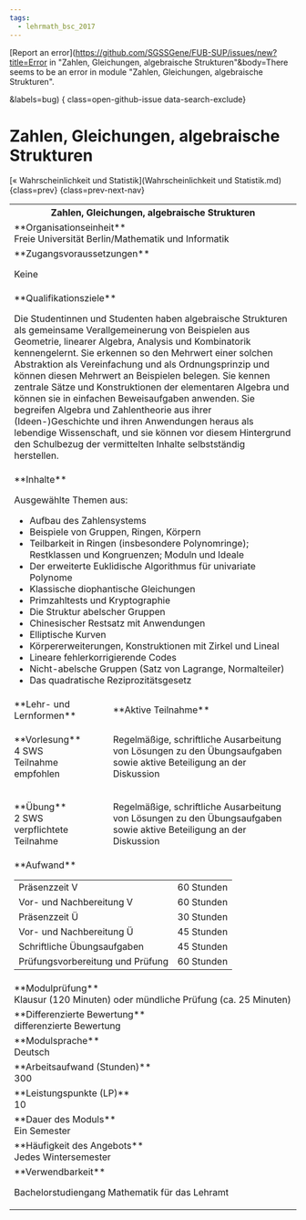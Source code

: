 ```yaml
---
tags:
  - lehrmath_bsc_2017
---
```

[Report an error](https://github.com/SGSSGene/FUB-SUP/issues/new?title=Error in "Zahlen, Gleichungen, algebraische Strukturen"&body=There seems to be an error in module "Zahlen, Gleichungen, algebraische Strukturen".

<Describe here a slightly more detailed description of what is wrong>&labels=bug)
{ class=open-github-issue data-search-exclude}

# Zahlen, Gleichungen, algebraische Strukturen

[« Wahrscheinlichkeit und Statistik](Wahrscheinlichkeit und Statistik.md){class=prev}
{class=prev-next-nav}

<table markdown id="moduledesc">
<tr markdown class="moduledesc_head"><th colspan="2">Zahlen, Gleichungen, algebraische Strukturen </th></tr>
<tr markdown><td colspan="2">**Organisationseinheit**   <br>Freie Universität Berlin/Mathematik und Informatik</td></tr>


<tr markdown><td colspan="2">**Zugangsvoraussetzungen** <br>

Keine


</td></tr>
<tr markdown><td colspan="2">**Qualifikationsziele**    <br>

Die Studentinnen und Studenten haben algebraische Strukturen als gemeinsame
Verallgemeinerung von Beispielen aus Geometrie, linearer Algebra, Analysis
und Kombinatorik kennengelernt. Sie erkennen so den Mehrwert einer solchen
Abstraktion als Vereinfachung und als Ordnungsprinzip und können diesen
Mehrwert an Beispielen belegen. Sie kennen zentrale Sätze und Konstruktionen
der elementaren Algebra und können sie in einfachen Beweisaufgaben anwenden.
Sie begreifen Algebra und Zahlentheorie aus ihrer (Ideen-)Geschichte und
ihren Anwendungen heraus als lebendige Wissenschaft, und sie können vor
diesem Hintergrund den Schulbezug der vermittelten Inhalte selbstständig
herstellen.


</td></tr>
<tr markdown><td colspan="2">**Inhalte**                <br>

Ausgewählte Themen aus:

- Aufbau des Zahlensystems
- Beispiele von Gruppen, Ringen, Körpern
- Teilbarkeit in Ringen (insbesondere Polynomringe); Restklassen und
  Kongruenzen; Moduln und Ideale
- Der erweiterte Euklidische Algorithmus für univariate Polynome
- Klassische diophantische Gleichungen
- Primzahltests und Kryptographie
- Die Struktur abelscher Gruppen
- Chinesischer Restsatz mit Anwendungen
- Elliptische Kurven
- Körpererweiterungen, Konstruktionen mit Zirkel und Lineal
- Lineare fehlerkorrigierende Codes
- Nicht-abelsche Gruppen (Satz von Lagrange, Normalteiler)
- Das quadratische Reziprozitätsgesetz


</td></tr>

<tr markdown><td>**Lehr- und Lernformen**</td><td>**Aktive Teilnahme**</td></tr>
<tr markdown><td> **Vorlesung** <br>4 SWS <br> Teilnahme empfohlen</td><td>

Regelmäßige, schriftliche Ausarbeitung von Lösungen zu den Übungsaufgaben sowie aktive Beteiligung an der Diskussion
</td></tr>
<tr markdown><td> **Übung** <br>2 SWS <br> verpflichtete Teilnahme</td><td>

Regelmäßige, schriftliche Ausarbeitung von Lösungen zu den Übungsaufgaben sowie aktive Beteiligung an der Diskussion
</td></tr>
<tr markdown><td colspan="2">**Aufwand**                <br>
<table class="aufwand_table">
<tr><td>Präsenzzeit V</td><td>60 Stunden</td></tr>
<tr><td>Vor- und Nachbereitung V</td><td>60 Stunden</td></tr>
<tr><td>Präsenzzeit Ü</td><td>30 Stunden</td></tr>
<tr><td>Vor- und Nachbereitung Ü</td><td>45 Stunden</td></tr>
<tr><td>Schriftliche Übungsaufgaben</td><td>45 Stunden</td></tr>
<tr><td>Prüfungsvorbereitung und Prüfung</td><td>60 Stunden</td></tr>
</table>

</td></tr>
<tr markdown><td colspan="2">**Modulprüfung**             <br>Klausur (120 Minuten) oder mündliche Prüfung (ca. 25 Minuten)


</td></tr>
<tr markdown><td colspan="2">**Differenzierte Bewertung** <br>differenzierte Bewertung

</td></tr>
<tr markdown><td colspan="2">**Modulsprache**             <br>Deutsch</td></tr>
<tr markdown><td colspan="2">**Arbeitsaufwand (Stunden)** <br>300</td></tr>
<tr markdown><td colspan="2">**Leistungspunkte (LP)**     <br>10</td></tr>
<tr markdown><td colspan="2">**Dauer des Moduls**         <br>Ein Semester</td></tr>
<tr markdown><td colspan="2">**Häufigkeit des Angebots**  <br>Jedes Wintersemester</td></tr>
<tr markdown><td colspan="2">**Verwendbarkeit**           <br>

Bachelorstudiengang Mathematik für das Lehramt


</td></tr>

</table>
